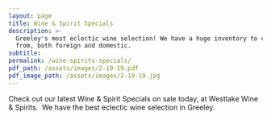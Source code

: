 ```yaml
---
layout: page
title: Wine & Spirit Specials
description: >-
  Greeley's most eclectic wine selection! We have a huge inventory to choose
  from, both foreign and domestic.
subtitle:
permalink: /wine-spirits-specials/
pdf_path: /assets/images/2-19-19.pdf
pdf_image_path: /assets/images/2-19-19.jpg
---
```


Check out our latest Wine & Spirit Specials on sale today, at Westlake Wine & Spirits.  We have the best eclectic wine selection in Greeley.